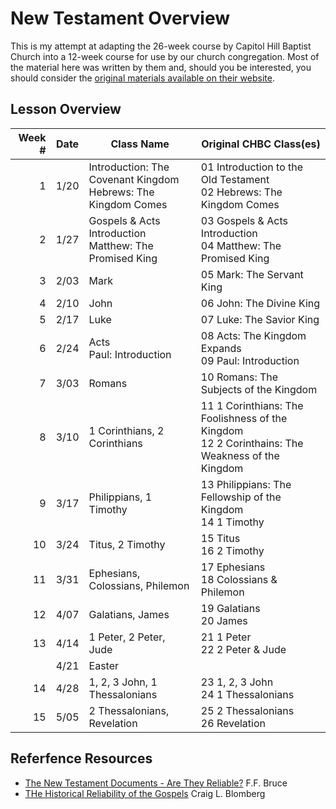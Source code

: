 # New Testament Overview

This is my attempt at adapting the 26-week course by Capitol Hill Baptist Church into a 12-week course for use by our
church congregation. Most of the material here was written by them and, should you be interested, you should
consider the [original materials available on their website](http://www.capitolhillbaptist.org/resources/core-seminars/series/new-testament-overview/).

## Lesson Overview

| Week # | Date | Class Name | Original CHBC Class(es) |
|-------:|------|------------|-------------------------|
| 1      | 1/20 | Introduction: The Covenant Kingdom <br> Hebrews: The Kingdom Comes | 01 Introduction to the Old Testament <br> 02 Hebrews: The Kingdom Comes |
| 2      | 1/27 | Gospels &amp; Acts Introduction <br> Matthew: The Promised King | 03 Gospels & Acts Introduction <br> 04 Matthew: The Promised King |
| 3      | 2/03 | Mark | 05 Mark: The Servant King |
| 4      | 2/10 | John | 06 John: The Divine King |
| 5      | 2/17 | Luke | 07 Luke: The Savior King |
| 6      | 2/24 | Acts <br> Paul: Introduction | 08 Acts: The Kingdom Expands <br> 09 Paul: Introduction |
| 7      | 3/03 | Romans | 10 Romans: The Subjects of the Kingdom |
| 8      | 3/10 | 1 Corinthians, 2 Corinthians | 11 1 Corinthians: The Foolishness of the Kingdom <br> 12 2 Corinthains: The Weakness of the Kingdom |
| 9      | 3/17 | Philippians, 1 Timothy | 13 Philippians: The Fellowship of the Kingdom <br> 14 1 Timothy |
| 10     | 3/24 | Titus, 2 Timothy | 15 Titus <br> 16 2 Timothy  |
| 11     | 3/31 | Ephesians, Colossians, Philemon |  17 Ephesians <br> 18 Colossians &amp; Philemon  |
| 12     | 4/07 | Galatians, James| 19 Galatians <br> 20 James |
| 13     | 4/14 | 1 Peter, 2 Peter, Jude | 21 1 Peter <br> 22 2 Peter &amp; Jude |
|        | 4/21 | Easter |  |
| 14     | 4/28 | 1, 2, 3 John, 1 Thessalonians | 23 1, 2, 3 John <br> 24 1 Thessalonians |
| 15     | 5/05 | 2 Thessalonians, Revelation | 25 2 Thessalonians <br> 26 Revelation |

## Referfence Resources

- [The New Testament Documents - Are They Reliable?](https://amzn.to/2W7R6D1) F.F. Bruce
- [THe Historical Reliability of the Gospels](https://amzn.to/2FOEzi7) Craig L. Blomberg

